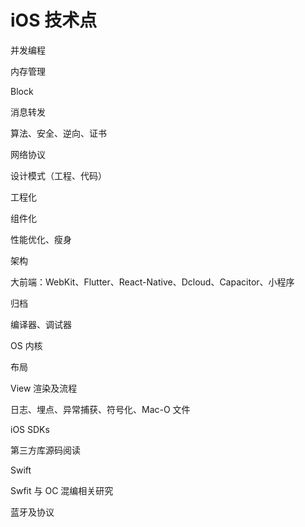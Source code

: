 # iOS 技术点

并发编程

内存管理

Block

消息转发

算法、安全、逆向、证书

网络协议

设计模式（工程、代码）

工程化

组件化

性能优化、瘦身

架构

大前端：WebKit、Flutter、React-Native、Dcloud、Capacitor、小程序

归档

编译器、调试器

OS 内核

布局

View 渲染及流程

日志、埋点、异常捕获、符号化、Mac-O 文件

iOS SDKs

第三方库源码阅读

Swift

Swfit 与 OC 混编相关研究

蓝牙及协议
